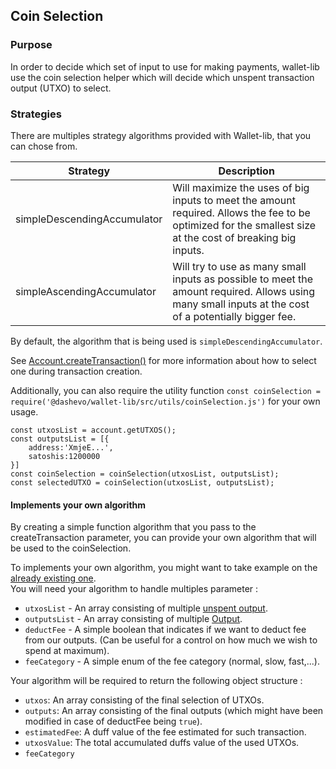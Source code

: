 ## Coin Selection

### Purpose 

In order to decide which set of input to use for making payments, wallet-lib use the coin selection helper which will decide which unspent transaction output (UTXO) to select.  

### Strategies

There are multiples strategy algorithms provided with Wallet-lib, that you can chose from. 

| Strategy                      | Description                                                                                                                                                                   |  
|-------------------------------|------------------------------------------------------------------------------------------------------------------------------------------------------------------------------ |
| simpleDescendingAccumulator   | Will maximize the uses of big inputs to meet the amount required. Allows the fee to be optimized for the smallest size at the cost of breaking big inputs.                    |
| simpleAscendingAccumulator    | Will try to use as many small inputs as possible to meet the amount required. Allows using many small inputs at the cost of a potentially bigger fee.                         |

By default, the algorithm that is being used is `simpleDescendingAccumulator`. 

See [Account.createTransaction()](/account/createTransaction) for more information about how to select one during transaction creation.  

Additionally, you can also require the utility function `const coinSelection = require('@dashevo/wallet-lib/src/utils/coinSelection.js')` for your own usage.  


```
const utxosList = account.getUTXOS();
const outputsList = [{
    address:'XmjeE...',
    satoshis:1200000
}]
const coinSelection = coinSelection(utxosList, outputsList);
const selectedUTXO = coinSelection(utxosList, outputsList);
```

#### Implements your own algorithm

By creating a simple function algorithm that you pass to the createTransaction parameter, you can provide your own algorithm that will be used to the coinSelection.   

To implements your own algorithm, you might want to take example on the [already existing one](https://github.com/dashevo/wallet-lib/tree/master/src/utils/coinSelections/strategies).  
You will need your algorithm to handle multiples parameter : 

- `utxosList` - An array consisting of multiple [unspent output](https://github.com/dashevo/dashcore-lib/blob/master/docs/unspentoutput.md).
- `outputsList` - An array consisting of multiple [Output](https://github.com/dashevo/dashcore-lib/blob/master/docs/transaction.md#handling-outputs).
- `deductFee` - A simple boolean that indicates if we want to deduct fee from our outputs. (Can be useful for a control on how much we wish to spend at maximum).
- `feeCategory` - A simple enum of the fee category (normal, slow, fast,...).

Your algorithm will be required to return the following object structure : 

- `utxos`: An array consisting of the final selection of UTXOs.
- `outputs`: An array consisting of the final outputs (which might have been modified in case of deductFee being `true`).
- `estimatedFee`: A duff value of the fee estimated for such transaction.
- `utxosValue`: The total accumulated duffs value of the used UTXOs.
- `feeCategory`

